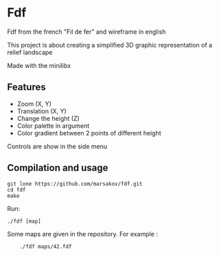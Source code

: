 # Fdf

Fdf from the french "Fil de fer" and wireframe in english

This project is about creating a simplified 3D graphic representation of a relief landscape

Made with the minilibx

## Features

- Zoom (X, Y)
- Translation (X, Y)
- Change the height (Z)
- Color palette in argument
- Color gradient between 2 points of different height

Controls are show in the side menu

## Compilation and usage

	git lone https://github.com/marsakov/fdf.git
	cd fdf
	make

Run:
```
./fdf [map]
```
Some maps are given in the repository. For example :
		
		./fdf maps/42.fdf

